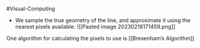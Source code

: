 #Visual-Computing 

- We sample the true geometry of the line, and approximate it using the nearest pixels available.
![[Pasted image 20230216171459.png]]

One algorithm for calculating the pixels to use is [[Bresenham’s Algorithm]]